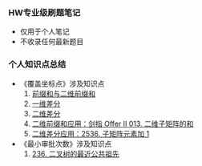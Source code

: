 ### HW专业级刷题笔记
- 仅用于个人笔记
- 不收录任何最新题目
  
### 个人知识点总结
- 《覆盖坐标点》涉及知识点
  1. [前缀和与二维前缀和](https://zhuanlan.zhihu.com/p/436526162)
  2. [一维差分](https://zhuanlan.zhihu.com/p/438781582)
  3. [二维差分](https://zhuanlan.zhihu.com/p/439268614)
  4. [二维前缀和应用：剑指 Offer II 013. 二维子矩阵的和](https://leetcode.cn/problems/O4NDxx/)
  5. [二维差分应用：2536. 子矩阵元素加 1](https://leetcode.cn/problems/increment-submatrices-by-one/)
- 《最小审批次数》涉及知识点
  1. [236. 二叉树的最近公共祖先](https://leetcode.cn/problems/lowest-common-ancestor-of-a-binary-tree/)
